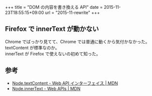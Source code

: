 +++
title = "DOM の内容を書き換える API"
date = 2015-11-23T18:55:15+09:00
url = "2015-11-rewrite"
+++

## Firefox で innerText が動かない

Chrome でばっかり見てて、Chrome では普通に動くから気付かなかった。  
textContent が標準なのか。  
innerText が Firefox で使えないの初めて知った。

## 参考

* [Node.textContent - Web API インターフェイス | MDN](https://developer.mozilla.org/ja/docs/Web/API/Node/textContent)
* [Node.innerText - Web APIs | MDN](https://developer.mozilla.org/en-US/docs/Web/API/Node/innerText)
